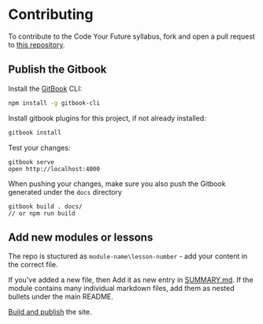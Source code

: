 # Contributing

To contribute to the Code Your Future syllabus, fork and open a pull request to
[this repository](https://github.com/code-your-future/syllabus).

## Publish the Gitbook

Install the [GitBook](https://github.com/GitbookIO/gitbook) CLI:
```bash
npm install -g gitbook-cli
```

Install gitbook plugins for this project, if not already installed:
```bash
gitbook install
```

Test your changes:
```
gitbook serve
open http://localhost:4000
```

When pushing your changes, make sure you also push the Gitbook generated under the `docs` directory
```
gitbook build . docs/
// or npm run build
```

## Add new modules or lessons

The repo is stuctured as `module-name\lesson-number` - add your content in the correct file.

If you've added a new file, then Add it as new entry in [SUMMARY.md](https://github.com/Code-Your-Future/syllabus/blob/master/SUMMARY.md).
If the module contains many individual markdown files, add them as nested bullets under the main README.

[Build and publish](#publish-the-gitbook) the site.
